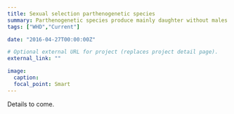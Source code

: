 ```yaml
---
title: Sexual selection parthenogenetic species
summary: Parthenogenetic species produce mainly daughter without males. We study the selection during the rare event of sexual reproduction.
tags: ["WHD","Current"]

date: "2016-04-27T00:00:00Z"

# Optional external URL for project (replaces project detail page).
external_link: ""

image:
  caption:
  focal_point: Smart
---
```




Details to come.
